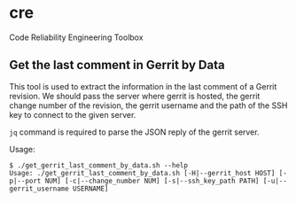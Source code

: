 # cre

Code Reliability Engineering Toolbox

## Get the last comment in Gerrit by Data

This tool is used to extract the information in the last comment of a Gerrit revision. We should pass the server where gerrit is hosted, the gerrit change number of the revision, the gerrit username and the path of the SSH key to connect to the given server.

`jq` command is required to parse the JSON reply of the gerrit server.

Usage:

```
$ ./get_gerrit_last_comment_by_data.sh --help
Usage: ./get_gerrit_last_comment_by_data.sh [-H|--gerrit_host HOST] [-p|--port NUM] [-c|--change_number NUM] [-s|--ssh_key_path PATH] [-u|--gerrit_username USERNAME]
```


